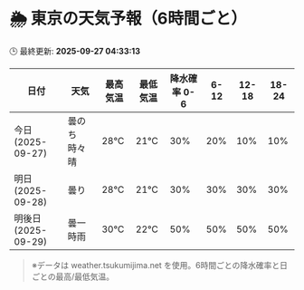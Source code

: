 # 🌦️ 東京の天気予報（6時間ごと）

🕒 最終更新: **2025-09-27 04:33:13**

| 日付 | 天気 | 最高気温 | 最低気温 | 降水確率 0-6 | 6-12 | 12-18 | 18-24 |
|------|------|----------|----------|------------|------|------|------|
| 今日 (2025-09-27) | 曇のち時々晴 | 28℃ | 21℃ | 30% | 20% | 10% | 10% |
| 明日 (2025-09-28) | 曇り | 28℃ | 21℃ | 30% | 30% | 30% | 30% |
| 明後日 (2025-09-29) | 曇一時雨 | 30℃ | 22℃ | 50% | 50% | 50% | 50% |

> ※データは weather.tsukumijima.net を使用。6時間ごとの降水確率と日ごとの最高/最低気温。